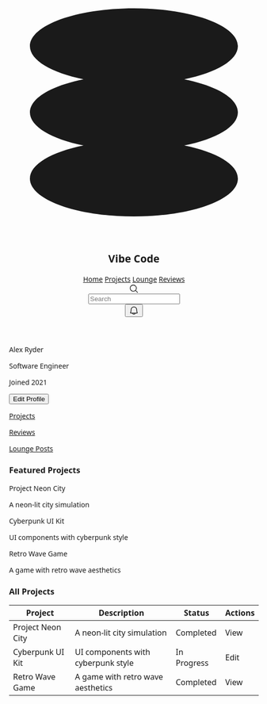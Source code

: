 <html><head>
<meta charset="utf-8"/>
<link crossorigin="" href="https://fonts.gstatic.com/" rel="preconnect"/>
<link as="style" href="https://fonts.googleapis.com/css2?display=swap&amp;family=Noto+Sans%3Awght%40400%3B500%3B700%3B900&amp;family=Space+Grotesk%3Awght%40400%3B500%3B700" onload="this.rel='stylesheet'" rel="stylesheet"/>
<title>Stitch Design</title>
<link href="data:image/x-icon;base64," rel="icon" type="image/x-icon"/>
<script src="https://cdn.tailwindcss.com?plugins=forms,container-queries"></script>
<style type="text/tailwindcss">
      :root {
        --primary-50: #f4e8ff;
        --primary-100: #e9d1ff;
        --primary-200: #d8b4ff;
        --primary-300: #c28fff;
        --primary-400: #a968ff;
        --primary-500: #8c3fff;
        --primary-600: #7f13ec;
        --primary-700: #6709c8;
        --primary-800: #51069f;
        --primary-900: #420483;
        --primary-950: #290259;
      }
      .neon-glow {
        box-shadow: 0 0 5px var(--primary-500), 0 0 10px var(--primary-600), 0 0 15px var(--primary-700);
      }
      .neon-text {
        text-shadow: 0 0 2px var(--primary-200), 0 0 5px var(--primary-400), 0 0 10px var(--primary-500);
      }
    </style>
</head>
<body class="relative flex h-auto min-h-screen w-full flex-col bg-[#0d0714] dark group/design-root overflow-x-hidden" style='font-family: "Space Grotesk", "Noto Sans", sans-serif;'>
<div class="layout-container flex h-full grow flex-col">
<header class="flex items-center justify-between whitespace-nowrap border-b border-solid border-b-[#290259] px-10 py-4 shadow-lg shadow-[#0d0714]/50">
<div class="flex items-center gap-8">
<div class="flex items-center gap-4 text-[var(--primary-300)]">
<div class="size-6 neon-glow rounded-full">
<svg class="neon-text" fill="none" viewBox="0 0 48 48" xmlns="http://www.w3.org/2000/svg">
<path d="M44 11.2727C44 14.0109 39.8386 16.3957 33.69 17.6364C39.8386 18.877 44 21.2618 44 24C44 26.7382 39.8386 29.123 33.69 30.3636C39.8386 31.6043 44 33.9891 44 36.7273C44 40.7439 35.0457 44 24 44C12.9543 44 4 40.7439 4 36.7273C4 33.9891 8.16144 31.6043 14.31 30.3636C8.16144 29.123 4 26.7382 4 24C4 21.2618 8.16144 18.877 14.31 17.6364C8.16144 16.3957 4 14.0109 4 11.2727C4 7.25611 12.9543 4 24 4C35.0457 4 44 7.25611 44 11.2727Z" fill="currentColor"></path>
</svg>
</div>
<h2 class="text-white text-xl font-bold leading-tight tracking-[-0.015em] neon-text">Vibe Code</h2>
</div>
<nav class="flex items-center gap-9">
<a class="text-white/80 hover:text-white hover:neon-text transition-all duration-300 text-sm font-medium leading-normal" href="#">Home</a>
<a class="text-white/80 hover:text-white hover:neon-text transition-all duration-300 text-sm font-medium leading-normal" href="#">Projects</a>
<a class="text-white/80 hover:text-white hover:neon-text transition-all duration-300 text-sm font-medium leading-normal" href="#">Lounge</a>
<a class="text-white/80 hover:text-white hover:neon-text transition-all duration-300 text-sm font-medium leading-normal" href="#">Reviews</a>
</nav>
</div>
<div class="flex flex-1 justify-end gap-6 items-center">
<label class="flex flex-col min-w-40 !h-10 max-w-64">
<div class="flex w-full flex-1 items-stretch rounded-md h-full">
<div class="text-[var(--primary-300)] flex border border-r-0 border-[var(--primary-800)] bg-[#1a1122] items-center justify-center pl-3 rounded-l-md" data-icon="MagnifyingGlass" data-size="24px" data-weight="regular">
<svg fill="currentColor" height="20px" viewBox="0 0 256 256" width="20px" xmlns="http://www.w3.org/2000/svg">
<path d="M229.66,218.34l-50.07-50.06a88.11,88.11,0,1,0-11.31,11.31l50.06,50.07a8,8,0,0,0,11.32-11.32ZM40,112a72,72,0,1,1,72,72A72.08,72.08,0,0,1,40,112Z"></path>
</svg>
</div>
<input class="form-input flex w-full min-w-0 flex-1 resize-none overflow-hidden rounded-md text-white/90 focus:outline-0 focus:ring-2 focus:ring-[var(--primary-600)] border border-[var(--primary-800)] bg-[#1a1122] h-full placeholder:text-[var(--primary-300)]/60 px-3 rounded-l-none border-l-0 pl-2 text-sm font-normal leading-normal" placeholder="Search" value=""/>
</div>
</label>
<button class="relative flex max-w-[480px] cursor-pointer items-center justify-center overflow-hidden rounded-md h-10 w-10 bg-[#1a1122] border border-[var(--primary-800)] text-[var(--primary-300)] hover:bg-[var(--primary-900)] hover:border-[var(--primary-700)] hover:text-white transition-all duration-300">
<div class="text-current" data-icon="Bell" data-size="20px" data-weight="regular">
<svg fill="currentColor" height="20px" viewBox="0 0 256 256" width="20px" xmlns="http://www.w3.org/2000/svg">
<path d="M221.8,175.94C216.25,166.38,208,139.33,208,104a80,80,0,1,0-160,0c0,35.34-8.26,62.38-13.81,71.94A16,16,0,0,0,48,200H88.81a40,40,0,0,0,78.38,0H208a16,16,0,0,0,13.8-24.06ZM128,216a24,24,0,0,1-22.62-16h45.24A24,24,0,0,1,128,216ZM48,184c7.7-13.24,16-43.92,16-80a64,64,0,1,1,128,0c0,36.05,8.28,66.73,16,80Z"></path>
</svg>
</div>
<span class="absolute top-1.5 right-1.5 flex h-2.5 w-2.5">
<span class="animate-ping absolute inline-flex h-full w-full rounded-full bg-[var(--primary-400)] opacity-75"></span>
<span class="relative inline-flex rounded-full h-2.5 w-2.5 bg-[var(--primary-500)]"></span>
</span>
</button>
<div class="bg-center bg-no-repeat aspect-square bg-cover rounded-full size-10 border-2 border-[var(--primary-700)] neon-glow" style='background-image: url("https://lh3.googleusercontent.com/aida-public/AB6AXuBvZEfhBYKbFTFicM9GXhGKozsfG59CORp8em29rjEt4bBwnPAEzj6Qko23TmA1KhYsqNZIoLf-Uketgb7nQ6YtyThnarypSVDsQ5FwagF05byAHVeNvetONMF7ISVbVkE7ECLBPuL-Ed4Z-UFltl1VE0ypmFlA1PNn9YmmG5U5qgtMJYrBYE6d7bnLj9dD0W18y6EYMfV_2w9U466k7dQul31l0VBenZ4Ps3sXfDhr3BZk5DgKeCI3xFm3LZ5r7FVEePQReNgPEdM");'></div>
</div>
</header>
<main class="px-40 flex flex-1 justify-center py-10">
<div class="layout-content-container flex flex-col max-w-[960px] flex-1 gap-8">
<div class="flex p-4 @container bg-[#11091a] rounded-lg border border-[var(--primary-900)] shadow-lg shadow-black/30">
<div class="flex w-full flex-col gap-6 items-center">
<div class="flex gap-6 flex-col items-center">
<div class="bg-center bg-no-repeat aspect-square bg-cover rounded-full min-h-32 w-32 border-4 border-[var(--primary-700)] neon-glow" style='background-image: url("https://lh3.googleusercontent.com/aida-public/AB6AXuBL8BPUR0o8U7msmzlxt0WJUDeSoGlswvEjCIovJfuGedi4XGbkVWgSTr4XxGzZoNLKtU2Zkgg02av0cf5Ss4CaxkSAa37HyBbM1GxJpaCuL3zuEpG51PZ3MUKa56w5VjjoLoDNFJZbjzcXKvSlMcNhYCJVnjLuH828ylwXL-ep2WbuiHcEs-KKti4VXDyvljlCuN8lstrCRfp5NDg-DTAuaYffdfsIoIgp6ZJccdpgh2plDEIus7EEuCaQtyA7GZjB0flIdVXhCtI");'></div>
<div class="flex flex-col items-center justify-center gap-1">
<p class="text-white text-3xl font-bold leading-tight tracking-[-0.015em] text-center neon-text">Alex Ryder</p>
<p class="text-[var(--primary-300)] text-base font-normal leading-normal text-center">Software Engineer</p>
<p class="text-[var(--primary-300)]/70 text-sm font-normal leading-normal text-center">Joined 2021</p>
</div>
</div>
<button class="flex min-w-[84px] cursor-pointer items-center justify-center overflow-hidden rounded-md h-10 px-6 bg-[var(--primary-600)] text-white text-sm font-bold leading-normal tracking-[0.015em] w-full max-w-48 @[480px]:w-auto hover:bg-[var(--primary-500)] transition-all duration-300 neon-glow">
<span class="truncate">Edit Profile</span>
</button>
</div>
</div>
<div class="flex flex-col gap-6">
<div class="pb-0">
<div class="flex border-b border-[var(--primary-900)] px-4 gap-8">
<a class="flex flex-col items-center justify-center border-b-[3px] border-b-[var(--primary-500)] pb-[13px] pt-4" href="#">
<p class="text-white text-sm font-bold leading-normal tracking-[0.015em] neon-text">Projects</p>
</a>
<a class="flex flex-col items-center justify-center border-b-[3px] border-b-transparent text-[var(--primary-300)]/70 pb-[13px] pt-4 hover:text-white hover:border-b-[var(--primary-500)]/50 transition-all duration-300" href="#">
<p class="text-sm font-bold leading-normal tracking-[0.015em]">Reviews</p>
</a>
<a class="flex flex-col items-center justify-center border-b-[3px] border-b-transparent text-[var(--primary-300)]/70 pb-[13px] pt-4 hover:text-white hover:border-b-[var(--primary-500)]/50 transition-all duration-300" href="#">
<p class="text-sm font-bold leading-normal tracking-[0.015em]">Lounge Posts</p>
</a>
</div>
</div>
<div class="flex flex-col gap-4">
<h3 class="text-white text-xl font-bold leading-tight tracking-[-0.015em] px-4">Featured Projects</h3>
<div class="grid grid-cols-[repeat(auto-fit,minmax(200px,1fr))] gap-6 p-4">
<div class="flex flex-col gap-3 group">
<div class="w-full bg-center bg-no-repeat aspect-video bg-cover rounded-lg border border-[var(--primary-900)] group-hover:scale-105 group-hover:neon-glow transition-all duration-300" style='background-image: url("https://lh3.googleusercontent.com/aida-public/AB6AXuCeBc6BnJvWP3ldGTlctZR7nC7sHZAKacw3Zl74yoVkCTSduzaE9mvKEmyDTN1yd-Qje5ooZeKYOgU5rN6EBKWbjUlOxvD0RhQ6lIwNzh4Ta55S9NA5WSWOLS0Z8qhIOsWjuraZg2NgCHxILDiqX1EJs6WwoCGpNB2W3LGRsjB-qcm7c8NFABnO8ExRbEzyC7Snh9X12fPTRkABBlYvtyPxA_P7x52I9HQFZVQPbecb0qvOPALZ5qwOHNPPR9lGP5M6S4NrcA4SJcs");'></div>
<div>
<p class="text-white text-base font-medium leading-normal">Project Neon City</p>
<p class="text-[var(--primary-300)]/80 text-sm font-normal leading-normal">A neon-lit city simulation</p>
</div>
</div>
<div class="flex flex-col gap-3 group">
<div class="w-full bg-center bg-no-repeat aspect-video bg-cover rounded-lg border border-[var(--primary-900)] group-hover:scale-105 group-hover:neon-glow transition-all duration-300" style='background-image: url("https://lh3.googleusercontent.com/aida-public/AB6AXuAllafG2JMnArSR2XOLYkXuXOePzl5zXpQy21vC53eOhH6RhudNdSwD9HipO3bzANPthPl8ZjkbWa6K-3oTy3-DviJsv3vTnXe9JTsjaEiyhu84ep3r4Nw5Bp8-Jzfgl6fkuvp10AmkazJkMuK_lsWckeU1NQcUfN7qE0bI8XM7Gmb556ysjMwlkcg4dmzFzxMEB02uUe_ab6IYp5qliMK7Z3-_sJfJ_vV0SIAbgDt2wLa2OgULQVyI3PkNqQ3wKeZmSTTF-nz_rWM");'></div>
<div>
<p class="text-white text-base font-medium leading-normal">Cyberpunk UI Kit</p>
<p class="text-[var(--primary-300)]/80 text-sm font-normal leading-normal">UI components with cyberpunk style</p>
</div>
</div>
<div class="flex flex-col gap-3 group">
<div class="w-full bg-center bg-no-repeat aspect-video bg-cover rounded-lg border border-[var(--primary-900)] group-hover:scale-105 group-hover:neon-glow transition-all duration-300" style='background-image: url("https://lh3.googleusercontent.com/aida-public/AB6AXuBWuLzUwH9DrP4zn0QrR3JCmHLrpR3TQMGDOCy64WOOMhbPk5oCd2-uGZckwlTclRD_P8mEpYhOzUjO6L5FKWPVaEq-zhsn0OGEkTKXjsDHvIFyg-KQuDsGokWKmxSjEO6r46Xq5PY5i_fA0tGoXeAkWn99itrgX6BoVipPxWgkgYKw8P_9KiRGMyDZ1zX0hJ0H0AWPojZkk0EdZmAT_fvUVGMUIBMwAkrZiyjZWnNmSLca4d8XB_k4VApc-agvjTorRXGfOjYidgk");'></div>
<div>
<p class="text-white text-base font-medium leading-normal">Retro Wave Game</p>
<p class="text-[var(--primary-300)]/80 text-sm font-normal leading-normal">A game with retro wave aesthetics</p>
</div>
</div>
</div>
</div>
<div class="flex flex-col gap-4">
<h3 class="text-white text-xl font-bold leading-tight tracking-[-0.015em] px-4">All Projects</h3>
<div class="px-4 py-3 @container">
<div class="flex overflow-hidden rounded-lg border border-[var(--primary-900)] bg-[#11091a]">
<table class="flex-1 w-full">
<thead class="bg-[#1a1122]">
<tr>
<th class="px-4 py-3 text-left text-white w-[40%] text-sm font-medium leading-normal">Project</th>
<th class="px-4 py-3 text-left text-white w-[40%] text-sm font-medium leading-normal">Description</th>
<th class="px-4 py-3 text-left text-white w-[10%] text-sm font-medium leading-normal">Status</th>
<th class="px-4 py-3 text-left text-white w-[10%] text-sm font-medium leading-normal">Actions</th>
</tr>
</thead>
<tbody class="divide-y divide-[var(--primary-900)]">
<tr class="hover:bg-[#1a1122]/50 transition-colors duration-200">
<td class="h-[72px] px-4 py-2 text-white text-sm font-normal leading-normal">Project Neon City</td>
<td class="h-[72px] px-4 py-2 text-[var(--primary-300)]/80 text-sm font-normal leading-normal">A neon-lit city simulation</td>
<td class="h-[72px] px-4 py-2 text-sm font-normal leading-normal">
<span class="inline-flex items-center px-2.5 py-0.5 rounded-full text-xs font-medium bg-green-900/50 text-green-300 border border-green-700/50">
                            Completed
                          </span>
</td>
<td class="h-[72px] px-4 py-2 text-[var(--primary-300)] text-sm font-bold leading-normal tracking-[0.015em] hover:text-white hover:neon-text transition-all duration-300 cursor-pointer">
                          View
                        </td>
</tr>
<tr class="hover:bg-[#1a1122]/50 transition-colors duration-200">
<td class="h-[72px] px-4 py-2 text-white text-sm font-normal leading-normal">Cyberpunk UI Kit</td>
<td class="h-[72px] px-4 py-2 text-[var(--primary-300)]/80 text-sm font-normal leading-normal">UI components with cyberpunk style</td>
<td class="h-[72px] px-4 py-2 text-sm font-normal leading-normal">
<span class="inline-flex items-center px-2.5 py-0.5 rounded-full text-xs font-medium bg-yellow-900/50 text-yellow-300 border border-yellow-700/50">
                            In Progress
                          </span>
</td>
<td class="h-[72px] px-4 py-2 text-[var(--primary-300)] text-sm font-bold leading-normal tracking-[0.015em] hover:text-white hover:neon-text transition-all duration-300 cursor-pointer">
                          Edit
                        </td>
</tr>
<tr class="hover:bg-[#1a1122]/50 transition-colors duration-200">
<td class="h-[72px] px-4 py-2 text-white text-sm font-normal leading-normal">Retro Wave Game</td>
<td class="h-[72px] px-4 py-2 text-[var(--primary-300)]/80 text-sm font-normal leading-normal">A game with retro wave aesthetics</td>
<td class="h-[72px] px-4 py-2 text-sm font-normal leading-normal">
<span class="inline-flex items-center px-2.5 py-0.5 rounded-full text-xs font-medium bg-green-900/50 text-green-300 border border-green-700/50">
                            Completed
                          </span>
</td>
<td class="h-[72px] px-4 py-2 text-[var(--primary-300)] text-sm font-bold leading-normal tracking-[0.015em] hover:text-white hover:neon-text transition-all duration-300 cursor-pointer">
                          View
                        </td>
</tr>
</tbody>
</table>
</div>
</div>
</div>
</div>
</div>
</main>
</div>

</body></html>